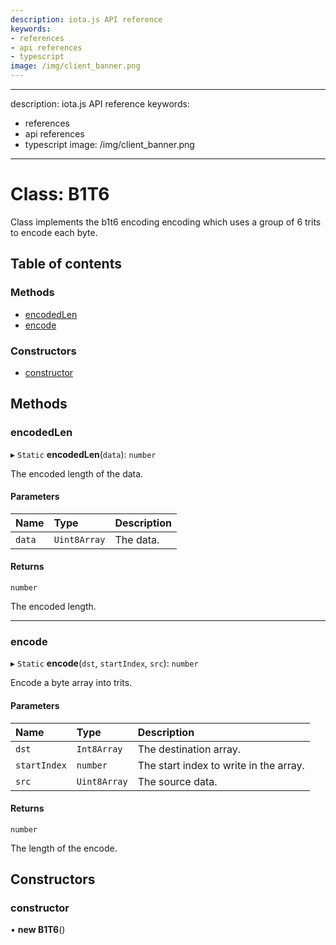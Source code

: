 ```yaml
---
description: iota.js API reference
keywords:
- references
- api references
- typescript
image: /img/client_banner.png
---
```

---
description: iota.js API reference
keywords:
- references
- api references
- typescript
image: /img/client_banner.png
---
# Class: B1T6

Class implements the b1t6 encoding encoding which uses a group of 6 trits to encode each byte.

## Table of contents

### Methods

- [encodedLen](B1T6.md#encodedlen)
- [encode](B1T6.md#encode)

### Constructors

- [constructor](B1T6.md#constructor)

## Methods

### encodedLen

▸ `Static` **encodedLen**(`data`): `number`

The encoded length of the data.

#### Parameters

| Name | Type | Description |
| :------ | :------ | :------ |
| `data` | `Uint8Array` | The data. |

#### Returns

`number`

The encoded length.

___

### encode

▸ `Static` **encode**(`dst`, `startIndex`, `src`): `number`

Encode a byte array into trits.

#### Parameters

| Name | Type | Description |
| :------ | :------ | :------ |
| `dst` | `Int8Array` | The destination array. |
| `startIndex` | `number` | The start index to write in the array. |
| `src` | `Uint8Array` | The source data. |

#### Returns

`number`

The length of the encode.

## Constructors

### constructor

• **new B1T6**()
